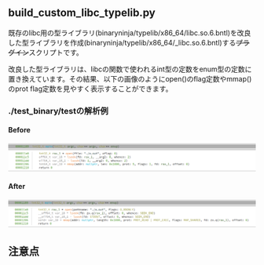 ## build_custom_libc_typelib.py
既存のlibc用の型ライブラリ(binaryninja/typelib/x86_64/libc.so.6.bntl)を改良した型ライブラリを作成(binaryninja/typelib/x86_64/_libc.so.6.bntl)する~~プラグイン~~スクリプトです。

改良した型ライブラリは、libcの関数で使われるint型の定数をenum型の定数に置き換えています。その結果、以下の画像のようにopen()のflag定数やmmap()のprot flag定数を見やすく表示することができます。


### ./test_binary/testの解析例
#### Before
![before](./img/before.png)

#### After

![after](./img/after.png)

## 注意点
